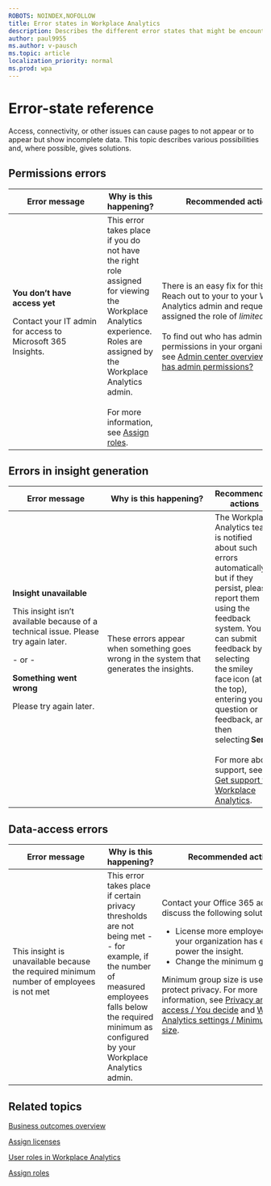 ```yaml
---
ROBOTS: NOINDEX,NOFOLLOW
title: Error states in Workplace Analytics
description: Describes the different error states that might be encountered when viewing Workplace Analytics insights
author: paul9955
ms.author: v-pausch
ms.topic: article
localization_priority: normal 
ms.prod: wpa
---
```


# Error-state reference
Access, connectivity, or other issues can cause pages to not appear or to appear but show incomplete data. This topic describes various possibilities and, where possible, gives solutions.

## Permissions errors
| Error message | Why is this happening? | Recommended actions  |
| --- | --- | --- | 
| **You don’t have access yet** <p>Contact your IT admin for access to Microsoft 365 Insights. &nbsp;&nbsp;&nbsp;&nbsp;&nbsp;&nbsp;&nbsp;&nbsp;&nbsp;&nbsp;&nbsp;&nbsp;&nbsp;&nbsp;&nbsp;&nbsp;&nbsp;&nbsp;&nbsp;&nbsp;&nbsp;&nbsp;&nbsp;&nbsp;&nbsp;&nbsp;&nbsp;&nbsp;&nbsp;&nbsp;&nbsp;&nbsp;&nbsp;&nbsp;&nbsp;&nbsp;&nbsp;&nbsp;&nbsp;&nbsp;| This error takes place if you do not have the right role assigned for viewing the Workplace Analytics experience. Roles are assigned by the Workplace Analytics admin. <br> <br>For more information, see [Assign roles](../assign-roles-to-wpa-admins.md). | There is an easy fix for this problem: Reach out to your to your Workplace Analytics admin and request to be assigned the role of _limited analyst_. <br><br> To find out who has admin permissions in your organization, see [Admin center overview / Who has admin permissions?](https://docs.microsoft.com/microsoft-365/admin/admin-overview/admin-overview?view=o365-worldwide#who-has-admin-permissions-in-my-business) &nbsp;&nbsp;&nbsp;&nbsp;&nbsp;&nbsp;&nbsp;&nbsp;&nbsp;&nbsp;&nbsp;&nbsp; &nbsp;&nbsp;&nbsp;&nbsp;&nbsp;&nbsp;&nbsp;&nbsp;&nbsp;&nbsp;&nbsp;&nbsp;&nbsp;&nbsp;&nbsp;&nbsp;&nbsp;&nbsp;&nbsp;&nbsp;&nbsp;&nbsp;&nbsp;&nbsp;&nbsp;&nbsp;&nbsp;&nbsp;&nbsp;&nbsp;&nbsp;&nbsp;&nbsp;&nbsp;&nbsp;&nbsp;&nbsp;&nbsp;&nbsp;&nbsp;&nbsp;&nbsp;&nbsp;&nbsp;&nbsp;&nbsp;&nbsp;&nbsp;&nbsp;&nbsp;&nbsp;&nbsp;&nbsp;&nbsp;&nbsp;&nbsp;&nbsp;&nbsp;&nbsp;&nbsp;&nbsp;&nbsp;&nbsp;&nbsp; | 

## Errors in insight generation
| Error message  | Why is this happening? | Recommended actions  |
| --- | --- | --- | 
| **Insight unavailable** <p>This insight isn’t available because of a technical issue. Please try again later. <br><p>- or -<br><p> **Something went wrong**<p>Please try again later. &nbsp;&nbsp;&nbsp;&nbsp;&nbsp;&nbsp;&nbsp;&nbsp;&nbsp;&nbsp;&nbsp;&nbsp;&nbsp;&nbsp;&nbsp;&nbsp;&nbsp;&nbsp;&nbsp;&nbsp;&nbsp;&nbsp;&nbsp;&nbsp;&nbsp;&nbsp;&nbsp;&nbsp;&nbsp;&nbsp;&nbsp;&nbsp;&nbsp;&nbsp;&nbsp;&nbsp;&nbsp;&nbsp;&nbsp;&nbsp; | These errors appear when something goes wrong in the system that generates the insights. &nbsp;&nbsp;&nbsp;&nbsp;&nbsp;&nbsp;&nbsp;&nbsp;&nbsp;&nbsp;&nbsp;&nbsp;&nbsp;&nbsp;&nbsp;&nbsp;&nbsp;&nbsp;&nbsp;&nbsp;&nbsp;&nbsp;&nbsp;&nbsp;&nbsp;&nbsp;&nbsp;&nbsp;&nbsp;&nbsp;&nbsp;&nbsp;&nbsp;&nbsp;&nbsp;&nbsp;&nbsp;&nbsp;&nbsp;&nbsp;&nbsp;&nbsp;&nbsp;&nbsp;&nbsp;&nbsp; | The Workplace Analytics team is notified about such errors automatically, but if they persist, please report them using the feedback system. You can submit feedback by selecting the smiley face icon (at the top), entering your question or feedback, and then selecting **Send**. <br><br> For more about support, see [Get support for Workplace Analytics](../overview/getting-support.md). | 

## Data-access errors
| Error message | Why is this happening? | Recommended actions  |
| --- | --- | --- | 
| This insight is unavailable because the required minimum number of employees is not met &nbsp;&nbsp;&nbsp;&nbsp;&nbsp;&nbsp;&nbsp;&nbsp;&nbsp;&nbsp;&nbsp;&nbsp;&nbsp;&nbsp;&nbsp;&nbsp;&nbsp;&nbsp;&nbsp;&nbsp;&nbsp;&nbsp;&nbsp;&nbsp;&nbsp;&nbsp;&nbsp;&nbsp;&nbsp;&nbsp;&nbsp;&nbsp;&nbsp;&nbsp;&nbsp;&nbsp;&nbsp;&nbsp;&nbsp;&nbsp;| This error takes place if certain privacy thresholds are not being met -- for example, if the number of measured employees falls below the required minimum as configured by your Workplace Analytics admin. | Contact your Office 365 admin to discuss the following solutions:<ul><li>License more employees so that your organization has enough to power the insight.</li><li>Change the minimum group size.</li></ul> Minimum group size is used to protect privacy. For more information, see [Privacy and data access / You decide](../privacy/privacy-and-data-access.md?branch=pas-am-error-codes#you-decide-who-gets-to-see-what-data) and [Workplace Analytics settings / Minimum group size](settings.md?branch=pas-am-error-codes#minimum-group-size). &nbsp;&nbsp;&nbsp;&nbsp;&nbsp;&nbsp;&nbsp;&nbsp;&nbsp;&nbsp;&nbsp;&nbsp;&nbsp;&nbsp;&nbsp;&nbsp;&nbsp;&nbsp;&nbsp;&nbsp;&nbsp;&nbsp;&nbsp;&nbsp;&nbsp;&nbsp;&nbsp;&nbsp;&nbsp;&nbsp;&nbsp;&nbsp;&nbsp;&nbsp;&nbsp;&nbsp;&nbsp;&nbsp;&nbsp; &nbsp;&nbsp;&nbsp;&nbsp;&nbsp; &nbsp;&nbsp;&nbsp;&nbsp;&nbsp;&nbsp;&nbsp;&nbsp;&nbsp;&nbsp;&nbsp;&nbsp;&nbsp;&nbsp;&nbsp;&nbsp;&nbsp;&nbsp;&nbsp;&nbsp;&nbsp;&nbsp;&nbsp;&nbsp;&nbsp;&nbsp;&nbsp;&nbsp;&nbsp;&nbsp;&nbsp;&nbsp;&nbsp;&nbsp;&nbsp;&nbsp;&nbsp;&nbsp;&nbsp;&nbsp; &nbsp;&nbsp;&nbsp;&nbsp;&nbsp;&nbsp;&nbsp;&nbsp;&nbsp;&nbsp;&nbsp;&nbsp;&nbsp;&nbsp;&nbsp;&nbsp;&nbsp;&nbsp;&nbsp;&nbsp;&nbsp;&nbsp;&nbsp;&nbsp;&nbsp;&nbsp;&nbsp;&nbsp;&nbsp;&nbsp;&nbsp;&nbsp;&nbsp;&nbsp;&nbsp;&nbsp;&nbsp;&nbsp;&nbsp;&nbsp;&nbsp;&nbsp;&nbsp;&nbsp;&nbsp;&nbsp;&nbsp;&nbsp;&nbsp;&nbsp;&nbsp;&nbsp;&nbsp;&nbsp;&nbsp;&nbsp;&nbsp;&nbsp;&nbsp;&nbsp;&nbsp;&nbsp;&nbsp;&nbsp;&nbsp;&nbsp;|
		
## Related topics

[Business outcomes overview](insights.md)

[Assign licenses](../setup/assign-licenses-to-population.md)

[User roles in Workplace Analytics](user-roles.md)

[Assign roles](../setup/assign-roles-to-wpa-admins.md)

